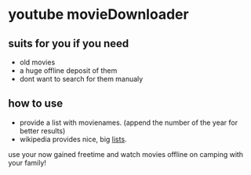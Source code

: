 # youtube movieDownloader

## suits for you if you need
- old movies
- a huge offline deposit of them
- dont want to search for them manualy

## how to use
- provide a list with movienames. (append the number of the year for better results)
- wikipedia provides nice, big [lists](https://en.wikipedia.org/wiki/Lists_of_films).

use your now gained freetime and watch movies offline on camping with your family!
